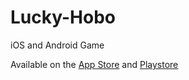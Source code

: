 # Lucky-Hobo

iOS and Android Game

Available on the [App Store](https://itunes.apple.com/us/genre/ios/id36?mt=8) and [Playstore](https://play.google.com/store/apps/details?id=com.rchowell.luckyhobo.game)
